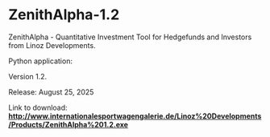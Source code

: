 # ZenithAlpha-1.2

ZenithAlpha - Quantitative Investment Tool for Hedgefunds and Investors from Linoz Developments.

Python application:

Version 1.2.

Release: August 25, 2025

Link to download: **http://www.internationalesportwagengalerie.de/Linoz%20Developments/Products/ZenithAlpha%201.2.exe**
